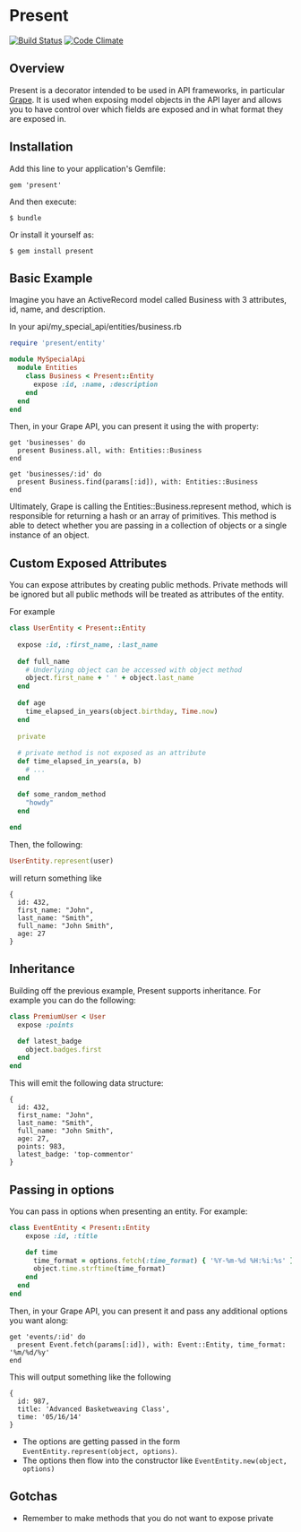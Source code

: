 # Present

[![Build Status](https://travis-ci.org/coderly/code.png?branch=master)](https://travis-ci.org/coderly/code)
[![Code Climate](https://codeclimate.com/repos/52a0a88e7e00a406ae01ed14/badges/8839d666caf1d188be12/gpa.png)](https://codeclimate.com/repos/52a0a88e7e00a406ae01ed14/feed)

## Overview

Present is a decorator intended to be used in API frameworks, in particular  [Grape](https://github.com/intridea/grape). It is used when exposing model objects in the API layer and allows you to have control over which fields are exposed and in what format they are exposed in.


## Installation

Add this line to your application's Gemfile:

    gem 'present'

And then execute:

    $ bundle

Or install it yourself as:

    $ gem install present


## Basic Example

Imagine you have an ActiveRecord model called Business with 3 attributes, id, name, and description.

In your api/my_special_api/entities/business.rb

```ruby
require 'present/entity'

module MySpecialApi
  module Entities
    class Business < Present::Entity
      expose :id, :name, :description
    end
  end
end
```

Then, in your Grape API, you can present it using the with property:
```
get 'businesses' do
  present Business.all, with: Entities::Business
end

get 'businesses/:id' do
  present Business.find(params[:id]), with: Entities::Business
end
```

Ultimately, Grape is calling the Entities::Business.represent method, which is responsible for returning a hash or an array of primitives. This method is able to detect whether you are passing in a collection of objects or a single instance of an object.

## Custom Exposed Attributes
You can expose attributes by creating public methods. Private methods will be ignored but all public methods will be treated as attributes of the entity.

For example

```ruby
class UserEntity < Present::Entity
  
  expose :id, :first_name, :last_name
  
  def full_name
    # Underlying object can be accessed with object method
    object.first_name + ' ' + object.last_name
  end
  
  def age
    time_elapsed_in_years(object.birthday, Time.now)
  end
  
  private
  
  # private method is not exposed as an attribute
  def time_elapsed_in_years(a, b)
    # ...
  end

  def some_random_method
    "howdy"
  end
  
end
```

Then, the following:

```ruby
UserEntity.represent(user)
```

will return something like

```
{
  id: 432,
  first_name: "John",
  last_name: "Smith",
  full_name: "John Smith",
  age: 27
}
```

## Inheritance

Building off the previous example, Present supports inheritance. For example you can do the following:

```ruby
class PremiumUser < User
  expose :points

  def latest_badge
    object.badges.first
  end
end
```

This will emit the following data structure:

```
{
  id: 432,
  first_name: "John",
  last_name: "Smith",
  full_name: "John Smith",
  age: 27,
  points: 983,
  latest_badge: 'top-commentor'
}
```

## Passing in options
You can pass in options when presenting an entity. For example:

```ruby
class EventEntity < Present::Entity
    expose :id, :title

    def time
      time_format = options.fetch(:time_format) { '%Y-%m-%d %H:%i:%s' }
      object.time.strftime(time_format)
    end
  end
end
```

Then, in your Grape API, you can present it and pass any additional options you want along:
```
get 'events/:id' do
  present Event.fetch(params[:id]), with: Event::Entity, time_format: '%m/%d/%y'
end

```

This will output something like the following
```
{
  id: 987,
  title: 'Advanced Basketweaving Class',
  time: '05/16/14'
}
```

- The options are getting passed in the form `EventEntity.represent(object, options)`.
- The options then flow into the constructor like `EventEntity.new(object, options)`

## Gotchas
- Remember to make methods that you do not want to expose private
